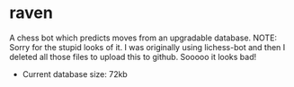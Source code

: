 # raven
 A chess bot which predicts moves from an upgradable database.
 NOTE: Sorry for the stupid looks of it. I was originally using lichess-bot and then I deleted all those files to upload this to github. Sooooo it looks bad!

 - Current database size: 72kb